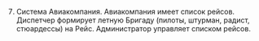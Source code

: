7. Система Авиакомпания. Авиакомпания имеет список рейсов. Диспетчер формирует летную Бригаду (пилоты, штурман, радист, стюардессы) на Рейс. Администратор управляет списком рейсов.
